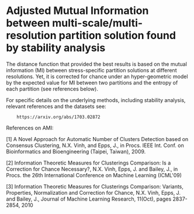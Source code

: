 
Adjusted Mutual Information between multi-scale/multi-resolution partition solution found by stability analysis
===============================================================================================================

The distance function that provided the best results is based on the mutual information (MI) between stress-specific partition solutions at different resolutions. Yet, it is corrected for chance under an hyper-geometric model by the expected value for MI between two partitions and the entropy of each partition (see references below).


For specific details on the underlying methods, including stability analysis, relevant references and the datasets see:
 
        https://arxiv.org/abs/1703.02872 


References on AMI:

[1] A Novel Approach for Automatic Number of Clusters Detection based on Consensus Clustering, N.X. Vinh, and Epps, J., in Procs. IEEE Int. Conf. on Bioinformatics and Bioengineering (Taipei, Taiwan), 2009.

[2] Information Theoretic Measures for Clusterings Comparison: Is a Correction for Chance Necessary?, N.X. Vinh, Epps, J. and Bailey, J., in Procs. the 26th International Conference on Machine Learning (ICML'09)

[3] Information Theoretic Measures for Clusterings Comparison: Variants, Properties, Normalization and Correction for Chance, N.X. Vinh, Epps, J. and Bailey, J., Journal of Machine Learning Research, 11(Oct), pages 2837-2854, 2010
